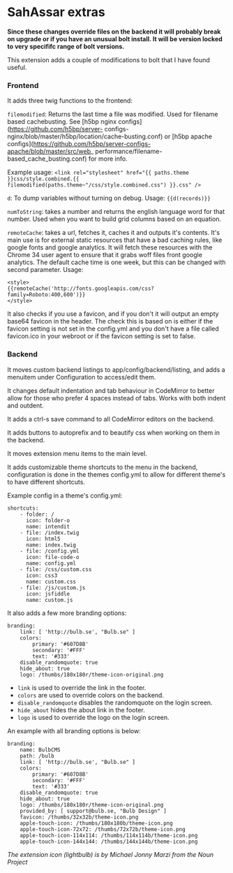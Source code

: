 SahAssar extras
====================

**Since these changes override files on the backend it will probably break on
upgrade or if you have an unusual bolt install. It will be version locked to
very specififc range of bolt versions.**

This extension adds a couple of modifications to bolt that I have found useful.

### Frontend

It adds three twig functions to the frontend:
 
`filemodified`: Returns the last time a file was modified. Used for filename 
based cachebusting. See [h5bp nginx configs](https://github.com/h5bp/server-
configs-nginx/blob/master/h5bp/location/cache-busting.conf) or [h5bp apache 
configs](https://github.com/h5bp/server-configs-apache/blob/master/src/web_
performance/filename-based_cache_busting.conf) for more info.

Example usage:
`<link rel="stylesheet" href="{{ paths.theme }}css/style.combined.{{ filemodified(paths.theme~"/css/style.combined.css") }}.css" />`
 
`d`: To dump variables without turning on debug. Usage: `{{d(records)}}`

`numToString`: takes a number and returns the english language word for that 
number. Used when you want to build grid columns based on an equation.

`remoteCache`: takes a url, fetches it, caches it and outputs it's contents.
It's main use is for external static resources that have a bad caching rules,
like google fonts and google analytics. It will fetch these resources with the
Chrome 34 user agent to ensure that it grabs woff files front google analytics.
The default cache time is one week, but this can be changed with second parameter.
Usage:
```
<style>
{{remoteCache('http://fonts.googleapis.com/css?family=Roboto:400,600')}}
</style>
```

It also checks if you use a favicon, and if you don't it will output an empty 
base64 favicon in the header. The check this is based on is either if the 
favicon setting is not set in the config.yml and you don't have a file called
favicon.ico in your webroot or if the favicon setting is set to false.

### Backend

It moves custom backend listings to app/config/backend/listing, and adds a 
menuitem under Configuration to access/edit them.

It changes default indentation and tab behaviour in CodeMirror to better allow 
for those who prefer 4 spaces instead of tabs. Works with both indent and outdent.

It adds a ctrl-s save command to all CodeMirror editors on the backend.

It adds buttons to autoprefix and to beautify css when working on them in the 
backend.

It moves extension menu items to the main level.

It adds customizable theme shortcuts to the menu in the backend, configuration
is done in the themes config.yml to allow for different theme's to have different
shortcuts.

Example config in a theme's config.yml:

    shortcuts:
        - folder: /
          icon: folder-o
          name: intendit
        - file: /index.twig
          icon: html5
          name: index.twig
        - file: /config.yml
          icon: file-code-o
          name: config.yml
        - file: /css/custom.css
          icon: css3
          name: custom.css
        - file: /js/custom.js
          icon: jsfiddle
          name: custom.js
          
It also adds a few more branding options:

    branding:
        link: [ 'http://bulb.se', "Bulb.se" ]
        colors:
            primary: '#607D8B'
            secondary: '#FFF'
            text: '#333'
        disable_randomquote: true
        hide_about: true
        logo: /thumbs/180x180r/theme-icon-original.png

 - `link` is used to override the link in the footer.
 - `colors` are used to override colors on the backend.
 - `disable_randomquote` disables the randomquote on the login screen.
 - `hide_about` hides the about link in the footer.
 - `logo` is used to override the logo on the login screen.

An example with all branding options is below:

    branding:
        name: BulbCMS
        path: /bulb
        link: [ 'http://bulb.se', "Bulb.se" ]
        colors:
            primary: '#607D8B'
            secondary: '#FFF'
            text: '#333'
        disable_randomquote: true
        hide_about: true
        logo: /thumbs/180x180r/theme-icon-original.png
        provided_by: [ support@bulb.se, "Bulb Design" ]
        favicon: /thumbs/32x32b/theme-icon.png
        apple-touch-icon: /thumbs/180x180b/theme-icon.png
        apple-touch-icon-72x72: /thumbs/72x72b/theme-icon.png
        apple-touch-icon-114x114: /thumbs/114x114b/theme-icon.png
        apple-touch-icon-144x144: /thumbs/144x144b/theme-icon.png


*The extension icon (lightbulb) is by Michael Jonny Marzi from the Noun Project*
